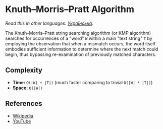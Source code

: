 # Knuth–Morris–Pratt Algorithm

_Read this in other languages:_
[_Українська_](README.uk-UA.md).

The Knuth–Morris–Pratt string searching algorithm (or 
KMP algorithm) searches for occurrences of a "word" `W` 
within a main "text string" `T` by employing the 
observation that when a mismatch occurs, the word itself 
embodies sufficient information to determine where the 
next match could begin, thus bypassing re-examination 
of previously matched characters.

## Complexity

- **Time:** `O(|W| + |T|)` (much faster comparing to trivial `O(|W| * |T|)`)
- **Space:** `O(|W|)`

## References

- [Wikipedia](https://en.wikipedia.org/wiki/Knuth%E2%80%93Morris%E2%80%93Pratt_algorithm)
- [YouTube](https://www.youtube.com/watch?v=GTJr8OvyEVQ&list=PLLXdhg_r2hKA7DPDsunoDZ-Z769jWn4R8)
